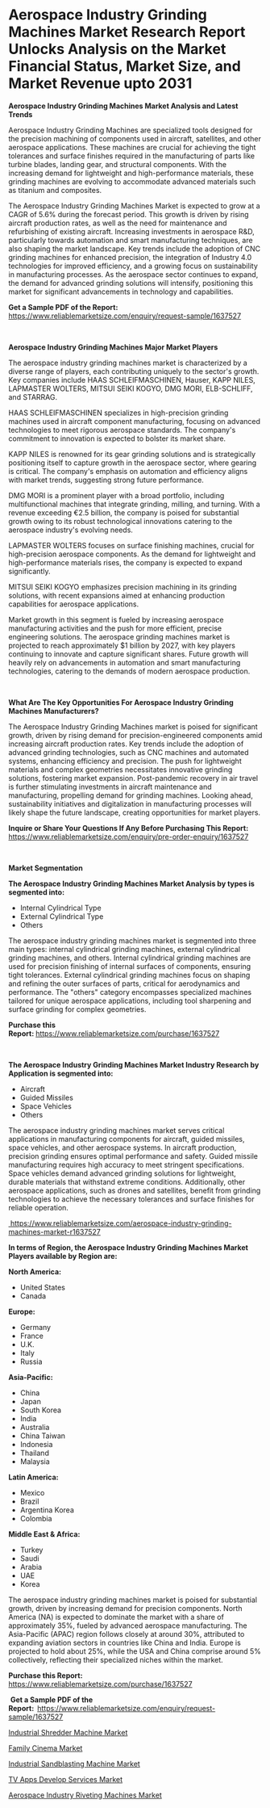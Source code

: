 <p><h1>Aerospace Industry Grinding Machines Market Research Report Unlocks Analysis on the Market Financial Status, Market Size, and Market Revenue upto 2031</h1></p><p><strong>Aerospace Industry Grinding Machines Market Analysis and Latest Trends</strong></p>
<p><p>Aerospace Industry Grinding Machines are specialized tools designed for the precision machining of components used in aircraft, satellites, and other aerospace applications. These machines are crucial for achieving the tight tolerances and surface finishes required in the manufacturing of parts like turbine blades, landing gear, and structural components. With the increasing demand for lightweight and high-performance materials, these grinding machines are evolving to accommodate advanced materials such as titanium and composites.</p><p>The Aerospace Industry Grinding Machines Market is expected to grow at a CAGR of 5.6% during the forecast period. This growth is driven by rising aircraft production rates, as well as the need for maintenance and refurbishing of existing aircraft. Increasing investments in aerospace R&D, particularly towards automation and smart manufacturing techniques, are also shaping the market landscape. Key trends include the adoption of CNC grinding machines for enhanced precision, the integration of Industry 4.0 technologies for improved efficiency, and a growing focus on sustainability in manufacturing processes. As the aerospace sector continues to expand, the demand for advanced grinding solutions will intensify, positioning this market for significant advancements in technology and capabilities.</p></p>
<p><strong>Get a Sample PDF of the Report:&nbsp;</strong> <a href="https://www.reliablemarketsize.com/enquiry/request-sample/1637527">https://www.reliablemarketsize.com/enquiry/request-sample/1637527</a></p>
<p>&nbsp;</p>
<p><strong>Aerospace Industry Grinding Machines Major Market Players</strong></p>
<p><p>The aerospace industry grinding machines market is characterized by a diverse range of players, each contributing uniquely to the sector's growth. Key companies include HAAS SCHLEIFMASCHINEN, Hauser, KAPP NILES, LAPMASTER WOLTERS, MITSUI SEIKI KOGYO, DMG MORI, ELB-SCHLIFF, and STARRAG. </p><p>HAAS SCHLEIFMASCHINEN specializes in high-precision grinding machines used in aircraft component manufacturing, focusing on advanced technologies to meet rigorous aerospace standards. The company's commitment to innovation is expected to bolster its market share.</p><p>KAPP NILES is renowned for its gear grinding solutions and is strategically positioning itself to capture growth in the aerospace sector, where gearing is critical. The company's emphasis on automation and efficiency aligns with market trends, suggesting strong future performance.</p><p>DMG MORI is a prominent player with a broad portfolio, including multifunctional machines that integrate grinding, milling, and turning. With a revenue exceeding €2.5 billion, the company is poised for substantial growth owing to its robust technological innovations catering to the aerospace industry's evolving needs.</p><p>LAPMASTER WOLTERS focuses on surface finishing machines, crucial for high-precision aerospace components. As the demand for lightweight and high-performance materials rises, the company is expected to expand significantly.</p><p>MITSUI SEIKI KOGYO emphasizes precision machining in its grinding solutions, with recent expansions aimed at enhancing production capabilities for aerospace applications.</p><p>Market growth in this segment is fueled by increasing aerospace manufacturing activities and the push for more efficient, precise engineering solutions. The aerospace grinding machines market is projected to reach approximately $1 billion by 2027, with key players continuing to innovate and capture significant shares. Future growth will heavily rely on advancements in automation and smart manufacturing technologies, catering to the demands of modern aerospace production.</p></p>
<p>&nbsp;</p>
<p><strong>What Are The Key Opportunities For Aerospace Industry Grinding Machines Manufacturers?</strong></p>
<p><p>The Aerospace Industry Grinding Machines market is poised for significant growth, driven by rising demand for precision-engineered components amid increasing aircraft production rates. Key trends include the adoption of advanced grinding technologies, such as CNC machines and automated systems, enhancing efficiency and precision. The push for lightweight materials and complex geometries necessitates innovative grinding solutions, fostering market expansion. Post-pandemic recovery in air travel is further stimulating investments in aircraft maintenance and manufacturing, propelling demand for grinding machines. Looking ahead, sustainability initiatives and digitalization in manufacturing processes will likely shape the future landscape, creating opportunities for market players.</p></p>
<p><strong>Inquire or Share Your Questions If Any Before Purchasing This Report:</strong> <a href="https://www.reliablemarketsize.com/enquiry/pre-order-enquiry/1637527">https://www.reliablemarketsize.com/enquiry/pre-order-enquiry/1637527</a></p>
<p>&nbsp;</p>
<p><strong>Market Segmentation</strong></p>
<p><strong>The Aerospace Industry Grinding Machines Market Analysis by types is segmented into:</strong></p>
<p><ul><li>Internal Cylindrical Type</li><li>External Cylindrical Type</li><li>Others</li></ul></p>
<p><p>The aerospace industry grinding machines market is segmented into three main types: internal cylindrical grinding machines, external cylindrical grinding machines, and others. Internal cylindrical grinding machines are used for precision finishing of internal surfaces of components, ensuring tight tolerances. External cylindrical grinding machines focus on shaping and refining the outer surfaces of parts, critical for aerodynamics and performance. The "others" category encompasses specialized machines tailored for unique aerospace applications, including tool sharpening and surface grinding for complex geometries.</p></p>
<p><strong>Purchase this Report:&nbsp;</strong><a href="https://www.reliablemarketsize.com/purchase/1637527">https://www.reliablemarketsize.com/purchase/1637527</a></p>
<p>&nbsp;</p>
<p><strong>The Aerospace Industry Grinding Machines Market Industry Research by Application is segmented into:</strong></p>
<p><ul><li>Aircraft</li><li>Guided Missiles</li><li>Space Vehicles</li><li>Others</li></ul></p>
<p><p>The aerospace industry grinding machines market serves critical applications in manufacturing components for aircraft, guided missiles, space vehicles, and other aerospace systems. In aircraft production, precision grinding ensures optimal performance and safety. Guided missile manufacturing requires high accuracy to meet stringent specifications. Space vehicles demand advanced grinding solutions for lightweight, durable materials that withstand extreme conditions. Additionally, other aerospace applications, such as drones and satellites, benefit from grinding technologies to achieve the necessary tolerances and surface finishes for reliable operation.</p></p>
<p><a href="https://www.reliablemarketsize.com/aerospace-industry-grinding-machines-market-r1637527">&nbsp;https://www.reliablemarketsize.com/aerospace-industry-grinding-machines-market-r1637527</a></p>
<p><strong>In terms of Region, the Aerospace Industry Grinding Machines Market Players available by Region are:</strong></p>
<p>
    <p> <strong> North America: </strong>
        <ul>
            <li>United States</li>
            <li>Canada</li>
        </ul>
        </p> 
    <p> <strong> Europe: </strong>
        <ul>
            <li>Germany</li>
            <li>France</li>
            <li>U.K.</li>
            <li>Italy</li>
            <li>Russia</li>
        </ul>
        </p> 
    <p> <strong> Asia-Pacific: </strong>
        <ul>
            <li>China</li>
            <li>Japan</li>
            <li>South Korea</li>
            <li>India</li>
            <li>Australia</li>
            <li>China Taiwan</li>
            <li>Indonesia</li>
            <li>Thailand</li>
            <li>Malaysia</li>
        </ul>
        </p> 
    <p> <strong> Latin America: </strong>
        <ul>
            <li>Mexico</li>
            <li>Brazil</li>
            <li>Argentina Korea</li>
            <li>Colombia</li>
        </ul>
        </p> 
    <p> <strong> Middle East & Africa: </strong>
        <ul>
            <li>Turkey</li>
            <li>Saudi</li>
            <li>Arabia</li>
            <li>UAE</li>
            <li>Korea</li>
        </ul>
    </p>
    </p>
<p><p>The aerospace industry grinding machines market is poised for substantial growth, driven by increasing demand for precision components. North America (NA) is expected to dominate the market with a share of approximately 35%, fueled by advanced aerospace manufacturing. The Asia-Pacific (APAC) region follows closely at around 30%, attributed to expanding aviation sectors in countries like China and India. Europe is projected to hold about 25%, while the USA and China comprise around 5% collectively, reflecting their specialized niches within the market.</p></p>
<p><strong>Purchase this Report: </strong><a href="https://www.reliablemarketsize.com/purchase/1637527">https://www.reliablemarketsize.com/purchase/1637527</a></p>
<p>&nbsp;<strong>Get a Sample PDF of the Report:&nbsp;&nbsp;</strong><a href="https://www.reliablemarketsize.com/enquiry/request-sample/1637527">https://www.reliablemarketsize.com/enquiry/request-sample/1637527</a></p>
<p><strong></strong></p>
<p><p><a href="https://www.linkedin.com/pulse/how-regional-global-trends-shaping-industrial-shredder-machine-g5yyf?trackingId=oKCPOyHITJCT5f2h5XuNqw%3D%3D">Industrial Shredder Machine Market</a></p><p><a href="https://issuu.com/reportprime-2/docs/family-cinema-market-size-2030.pptx_51979c90b7f0f3">Family Cinema Market</a></p><p><a href="https://www.linkedin.com/pulse/global-industrial-sandblasting-machine-market-projected-hev8f?trackingId=euofweoqTkO8T6yhpnMbNQ%3D%3D">Industrial Sandblasting Machine Market</a></p><p><a href="https://medium.com/@abrarjonas71/how-the-tv-apps-develop-services-market-is-changing-from-2024-to-2031-d25da69e5709">TV Apps Develop Services Market</a></p><p><a href="https://github.com/pizolina/Market-Research-Report-List-6/blob/main/aerospace-industry-riveting-machines-market.md">Aerospace Industry Riveting Machines Market</a></p></p>